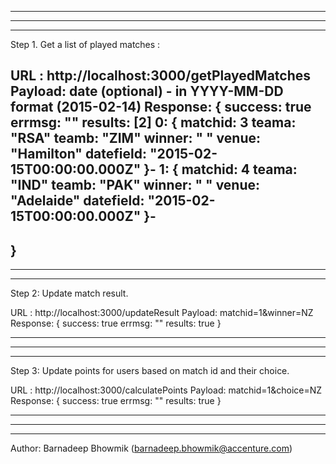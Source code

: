 -------------------------------------------------------------------------------------------------------------------------------
-------------------------------------------------------------------------------------------------------------------------------
-------------------------------------------------------------------------------------------------------------------------------

Step 1. Get a list of played matches :

URL : http://localhost:3000/getPlayedMatches
Payload: date (optional) - in YYYY-MM-DD format (2015-02-14)
Response:
{
success: true
errmsg: ""
results: [2]
0:  {
matchid: 3
teama: "RSA"
teamb: "ZIM"
winner: " "
venue: "Hamilton"
datefield: "2015-02-15T00:00:00.000Z"
}-
1:  {
matchid: 4
teama: "IND"
teamb: "PAK"
winner: " "
venue: "Adelaide"
datefield: "2015-02-15T00:00:00.000Z"
}-
-
}
-------------------------------------------------------------------------------------------------------------------------------
-------------------------------------------------------------------------------------------------------------------------------
-------------------------------------------------------------------------------------------------------------------------------


Step 2:  Update match result.

URL : http://localhost:3000/updateResult
Payload: matchid=1&winner=NZ
Response:
{
success: true
errmsg: ""
results: true
}

-------------------------------------------------------------------------------------------------------------------------------
-------------------------------------------------------------------------------------------------------------------------------
-------------------------------------------------------------------------------------------------------------------------------


Step 3: Update points for users based on match id and their choice.

URL : http://localhost:3000/calculatePoints
Payload: matchid=1&choice=NZ
Response:
{
success: true
errmsg: ""
results: true
}

-------------------------------------------------------------------------------------------------------------------------------
-------------------------------------------------------------------------------------------------------------------------------
-------------------------------------------------------------------------------------------------------------------------------




Author: Barnadeep Bhowmik (barnadeep.bhowmik@accenture.com)